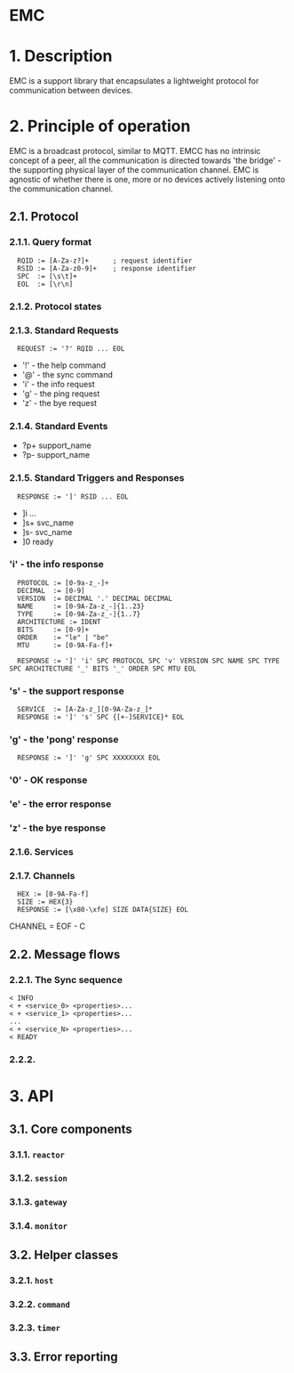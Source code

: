 EMC
===

# 1. Description

EMC is a support library that encapsulates a lightweight protocol for communication between devices.

# 2. Principle of operation

EMC is a broadcast protocol, similar to MQTT. EMCC has no intrinsic concept of a peer, all the communication is directed towards 'the bridge' - the supporting physical layer of the
communication channel. EMC is agnostic of whether there is one, more or no devices actively listening onto the communication channel.

## 2.1. Protocol

### 2.1.1. Query format
```
  RQID := [A-Za-z?]+      ; request identifier
  RSID := [A-Za-z0-9]+    ; response identifier
  SPC  := [\s\t]+
  EOL  := [\r\n]
```

### 2.1.2. Protocol states

### 2.1.3. Standard Requests

```
  REQUEST := '?' RQID ... EOL
```

- '!' - the help command
- '@' - the sync command
- 'i' - the info request
- 'g' - the ping request
- 'z' - the bye request

### 2.1.4. Standard Events

- ?p+ support_name
- ?p- support_name

### 2.1.5. Standard Triggers and Responses

```
  RESPONSE := ']' RSID ... EOL
```

- ]i ...
- ]s+ svc_name
- ]s- svc_name
- ]0  ready

### 'i' - the info response
```
  PROTOCOL := [0-9a-z_-]+
  DECIMAL  := [0-9]
  VERSION  := DECIMAL '.' DECIMAL DECIMAL
  NAME     := [0-9A-Za-z_-]{1..23}
  TYPE     := [0-9A-Za-z_-]{1..7}
  ARCHITECTURE := IDENT
  BITS     := [0-9]+
  ORDER    := "le" | "be"
  MTU      := [0-9A-Fa-f]+

  RESPONSE := ']' 'i' SPC PROTOCOL SPC 'v' VERSION SPC NAME SPC TYPE SPC ARCHITECTURE '_' BITS '_' ORDER SPC MTU EOL
```
### 's' - the support response
```
  SERVICE  := [A-Za-z_][0-9A-Za-z_]*
  RESPONSE := ']' 's' SPC {[+-]SERVICE}* EOL
```
### 'g' - the 'pong' response
```
  RESPONSE := ']' 'g' SPC XXXXXXXX EOL
```

### '0' - OK response

### 'e' - the error response

### 'z' - the bye response

### 2.1.6. Services

### 2.1.7. Channels
```
  HEX := [0-9A-Fa-f]
  SIZE := HEX{3}
  RESPONSE := [\x80-\xfe] SIZE DATA{SIZE} EOL
```
  CHANNEL = EOF - C

## 2.2. Message flows

### 2.2.1. The Sync sequence
```
< INFO
< + <service_0> <properties>...
< + <service_1> <properties>...
...
< + <service_N> <properties>...
< READY
```
### 2.2.2. 

# 3. API

## 3.1. Core components

### 3.1.1. `reactor`

### 3.1.2. `session`

### 3.1.3. `gateway`

### 3.1.4. `monitor`

## 3.2. Helper classes

### 3.2.1. `host`

### 3.2.2. `command`

### 3.2.3. `timer`

## 3.3. Error reporting

<!-- # 3. Protocol

## 3.1. Services

Features that the server exposes to the client

## 3.2. Support

Servives that are made available to the server through the bridge

## 3.3. Sessions

-->
